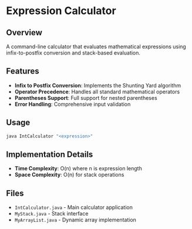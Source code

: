 # Expression Calculator

## Overview
A command-line calculator that evaluates mathematical expressions using infix-to-postfix conversion and stack-based evaluation.

## Features
- **Infix to Postfix Conversion**: Implements the Shunting Yard algorithm
- **Operator Precedence**: Handles all standard mathematical operators
- **Parentheses Support**: Full support for nested parentheses
- **Error Handling**: Comprehensive input validation

## Usage
```bash
java IntCalculator "<expression>"
```

## Implementation Details
- **Time Complexity**: O(n) where n is expression length
- **Space Complexity**: O(n) for stack operations

## Files
- `IntCalculator.java` - Main calculator application
- `MyStack.java` - Stack interface
- `MyArrayList.java` - Dynamic array implementation
